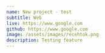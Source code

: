 ```yaml
---
name: New project - test
subtitle: Web
live: https://www.google.com
github: https://www.google.com
image: /assets/images/recehtok.png
description: T﻿esting feature
---
```

